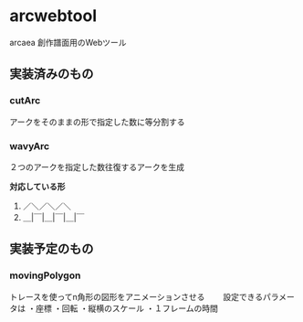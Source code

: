 # arcwebtool

arcaea 創作譜面用のWebツール

## 実装済みのもの

### cutArc

アークをそのままの形で指定した数に等分割する

### wavyArc

２つのアークを指定した数往復するアークを生成

**対応している形**
1. ／＼／＼／＼
2. ＿|￣|＿|￣|＿|￣

## 実装予定のもの
### movingPolygon
トレースを使ってn角形の図形をアニメーションさせる　　
設定できるパラメータは
・座標
・回転
・縦横のスケール
・１フレームの時間
